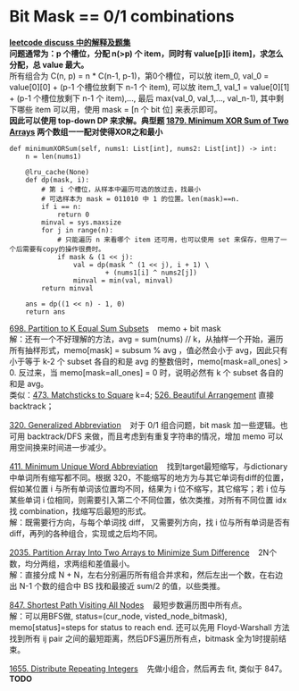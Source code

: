 # Bit Mask == 0/1 combinations
__[leetcode discuss 中的解释及题集](https://leetcode.com/discuss/general-discussion/1125779/dynamic-programming-on-subsets-with-examples-explained)__ <br/>
__问题通常为：p 个槽位，分配 n(>p) 个 item，同时有 value[p][i item]，求怎么分配，总 value 最大。__ <br/>
所有组合为 C(n, p) = n * C(n-1, p-1)，第0个槽位，可以放 item_0, val_0 = value[0][0] + (p-1 个槽位放剩下 n-1 个 item), 可以放 item_1, val_1 = value[0][1] + (p-1 个槽位放剩下 n-1 个 item),..., 最后 max(val_0, val_1,..., val_n-1), 其中剩下哪些 item 可以用，使用 mask = [n 个 bit 位] 来表示即可。<br/>
__因此可以使用 top-down DP 来求解。典型题 [1879. Minimum XOR Sum of Two Arrays](https://leetcode.com/problems/minimum-xor-sum-of-two-arrays/) 两个数组一一配对使得XOR之和最小__
```Python3
def minimumXORSum(self, nums1: List[int], nums2: List[int]) -> int:
    n = len(nums1)

    @lru_cache(None)
    def dp(mask, i):
        # 第 i 个槽位，从样本中遍历可选的放过去，找最小
        # 可选样本为 mask = 011010 中 1 的位置。len(mask)==n.
        if i == n:
            return 0
        minval = sys.maxsize
        for j in range(n):
            # 只能遍历 n 来看哪个 item 还可用，也可以使用 set 来保存，但用了一个后需要有copy的操作很费时。
            if mask & (1 << j):
                val = dp(mask ^ (1 << j), i + 1) \
                        + (nums1[i] ^ nums2[j])
                minval = min(val, minval)
        return minval

    ans = dp((1 << n) - 1, 0)
    return ans
```
[698. Partition to K Equal Sum Subsets](https://leetcode.com/problems/partition-to-k-equal-sum-subsets/description/) &nbsp;&nbsp; memo + bit mask <br/>
解：还有一个不好理解的方法，avg = sum(nums) // k，从抽样一个开始，遍历所有抽样形式，memo[mask] = subsum % avg ，值必然会小于 avg，因此只有小于等于 k-2 个 subset 各自的和是 avg 的整数倍时，memo[mask=all_ones] > 0. 反过来，当 memo[mask=all_ones] = 0 时，说明必然有 k 个 subset 各自的和是 avg。<br/>
类似：[473. Matchsticks to Square](https://leetcode.com/problems/matchsticks-to-square/description/) k=4; [526. Beautiful Arrangement](https://leetcode.com/problems/beautiful-arrangement/description/) 直接backtrack；

[320. Generalized Abbreviation](https://leetcode.com/problems/generalized-abbreviation/) &nbsp;&nbsp; 对于 0/1 组合问题，bit mask 加一些逻辑。也可用 backtrack/DFS 来做，而且考虑到有重复字符串的情况，增加 memo 可以用空间换来时间进一步减少。<br/>

[411. Minimum Unique Word Abbreviation](https://leetcode.com/problems/minimum-unique-word-abbreviation/submissions/1204623893/) &nbsp;&nbsp; 找到target最短缩写，与dictionary中单词所有缩写都不同。根据 320，不能缩写的地方为与其它单词有diff的位置，假如某位置 i 与所有单词该位置均不同，结果为 i 位不缩写，其它缩写；若 i 位与某些单词 i 位相同，则需要引入第二个不同位置，依次类推，对所有不同位置 idx 找 combination，找缩写后最短的形式。<br/>
解：既需要行方向，与每个单词找 diff， 又需要列方向，找 i 位与所有单词是否有diff，再列的各种组合，实现或之后均不同。

[2035. Partition Array Into Two Arrays to Minimize Sum Difference](https://leetcode.com/problems/partition-array-into-two-arrays-to-minimize-sum-difference/description/) &nbsp;&nbsp; 2N个数，均分两组，求两组和差值最小。<br/>
解：直接分成 N + N，左右分别遍历所有组合并求和，然后左出一个数，在右边出 N-1 个数的组合中 BS 找和最接近 sum/2 的值，以些类推。

[847. Shortest Path Visiting All Nodes](https://leetcode.com/problems/shortest-path-visiting-all-nodes/description/) &nbsp;&nbsp; 最短步数遍历图中所有点。<br/>
解：可以用BFS做, status=(cur_node, visted_node_bitmask), memo[status]=steps for status to reach end. 还可以先用 Floyd-Warshall 方法找到所有 ij pair 之间的最短距离，然后DFS遍历所有点，bitmask 全为1时提前结束。<br/>

[1655. Distribute Repeating Integers](https://leetcode.com/problems/distribute-repeating-integers/description/) &nbsp;&nbsp; 先做小组合，然后再去 fit, 类似于 847。__TODO__ <br/>
